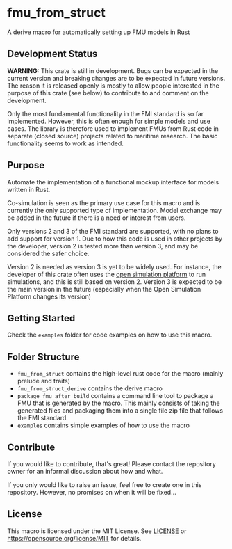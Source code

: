 # fmu_from_struct
A derive macro for automatically setting up FMU models in Rust

## Development Status
**WARNING:** This crate is still in development. Bugs can be expected in the current version and breaking changes are to be expected in future versions. The reason it is released openly is mostly to allow people interested in the purpose of this crate (see below) to contribute to and comment on the development.

Only the most fundamental functionality in the FMI standard is so far implemented. However, this is often enough for simple models and use cases. The library is therefore used to implement FMUs from Rust code in separate (closed source) projects related to maritime research. The basic functionality seems to work as intended.

## Purpose
Automate the implementation of a functional mockup interface for models written in Rust.

Co-simulation is seen as the primary use case for this macro and is currently the only supported type of implementation. Model exchange may be added in the future if there is a need or interest from users.

Only versions 2 and 3 of the FMI standard are supported, with no plans to add support for version 1. Due to how this code is used in other projects by the developer, version 2 is tested more than version 3, and may be considered the safer choice.

Version 2 is needed as version 3 is yet to be widely used. For instance, the developer of this crate often uses the [open simulation platform](https://opensimulationplatform.com/) to run simulations, and this is still based on version 2. Version 3 is expected to be the main version in the future (especially when the Open Simulation Platform changes its version)

## Getting Started
Check the `examples` folder for code examples on how to use this macro.

## Folder Structure
- `fmu_from_struct` contains the high-level rust code for the macro (mainly prelude and traits)
- `fmu_from_struct_derive` contains the derive macro
- `package_fmu_after_build` contains a command line tool to package a FMU that is generated by the macro. This mainly consists of taking the generated files and packaging them into a single file zip file that follows the FMI standard.
- `examples` contains simple examples of how to use the macro

## Contribute
If you would like to contribute, that's great! Please contact the repository owner for an informal discussion about how and what.

If you only would like to raise an issue, feel free to create one in this repository. However, no promises on when it will be fixed...

## License
This macro is licensed under the MIT License. See [LICENSE](LICENSE) or https://opensource.org/license/MIT for details.
